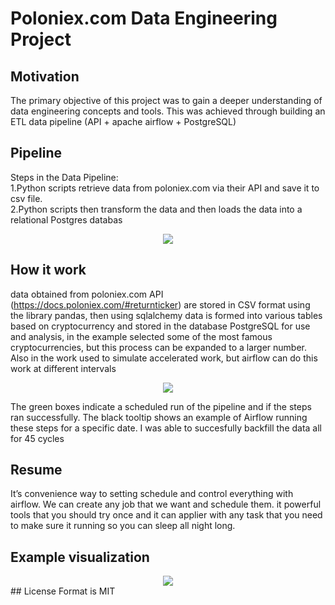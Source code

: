 # Poloniex.com Data Engineering Project

## Motivation
The primary objective of this project was to gain a deeper understanding of 
data engineering concepts and tools. This was achieved through building an 
ETL data pipeline (API + apache airflow + PostgreSQL)

## Pipeline

Steps in the Data Pipeline:     
1.Python scripts retrieve data from poloniex.com via their API and save 
it to csv file.     
2.Python scripts then transform the data and then loads the data into a relational Postgres databas


<div align="center">
    <img align="center" src="https://github.com/Vitalii36//Data_engineering_cryptocurrencies/blob/master/image_readme/Example_1.png?raw=true">
</div> 

## How it work

data obtained from poloniex.com API (https://docs.poloniex.com/#returnticker) 
are stored in CSV format using the library pandas, then using sqlalchemy data 
is formed into various tables based on cryptocurrency and stored in the database
 PostgreSQL for use and analysis, in the example selected some of the most famous 
 cryptocurrencies, but this process can be expanded to a larger number. 
 Also in the work used to simulate accelerated work, but airflow can do this
  work at different intervals

<div align="center">
    <img align="center" src="https://github.com/Vitalii36//Data_engineering_cryptocurrencies/blob/master/image_readme/Example_1.png?raw=true">
</div> 

The green boxes indicate a scheduled run of the pipeline and if the steps ran 
successfully. The black tooltip shows an example of Airflow running these steps 
for a specific date. I was able to succesfully backfill the data all for 45 cycles

## Resume
It’s convenience way to setting schedule and control everything with airflow.
 We can create any job that we want and schedule them. it powerful tools that 
 you should try once and it can applier with any task that you need to make sure
  it running so you can sleep all night long.
  
## Example visualization

<div align="center">
    <img align="center" src="https://github.com/Vitalii36//Data_engineering_cryptocurrencies/blob/master/image_readme/Example_1.png?raw=true">
</div> 
## License
Format is MIT
